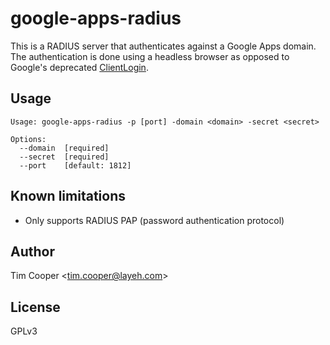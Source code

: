 # google-apps-radius

This is a RADIUS server that authenticates against a Google Apps domain. The
authentication is done using a headless browser
as opposed to Google's deprecated [ClientLogin](https://developers.google.com/accounts/docs/AuthForInstalledApps).

## Usage

    Usage: google-apps-radius -p [port] -domain <domain> -secret <secret>

    Options:
      --domain  [required]
      --secret  [required]
      --port    [default: 1812]

## Known limitations

- Only supports RADIUS PAP (password authentication protocol)

## Author

Tim Cooper <<tim.cooper@layeh.com>>

## License

GPLv3
